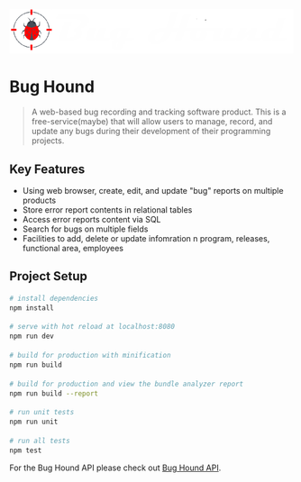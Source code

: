 <p align="Left">
<img src="src/assets/logoname.png">
</p>

# Bug Hound
> A web-based bug recording and tracking software product. This is a free-service(maybe) that will allow users to manage, record, and update any bugs during their development of their programming projects. 

## Key Features
- Using web browser, create, edit, and update "bug" reports on multiple products
- Store error report contents in relational tables
- Access error reports content via SQL
- Search for bugs on multiple fields
- Facilities to add, delete or update infomration n program, releases, functional area, employees

## Project Setup

``` bash
# install dependencies
npm install

# serve with hot reload at localhost:8080
npm run dev

# build for production with minification
npm run build

# build for production and view the bundle analyzer report
npm run build --report

# run unit tests
npm run unit

# run all tests
npm test
```

For the Bug Hound API please check out 
[Bug Hound API](https://github.com/zlatkovtv/BugHound_API).
